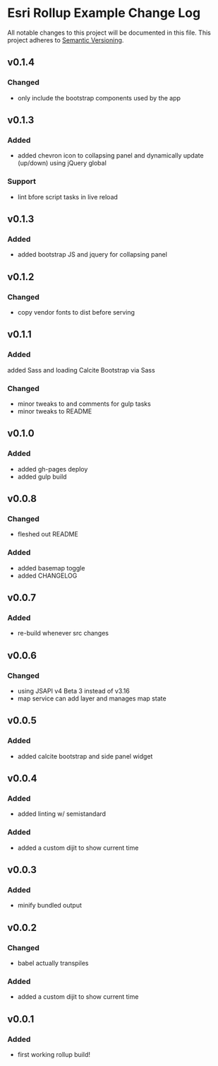 # Esri Rollup Example Change Log
All notable changes to this project will be documented in this file.
This project adheres to [Semantic Versioning](http://semver.org/).

## v0.1.4

### Changed
* only include the bootstrap components used by the app

## v0.1.3

### Added
* added chevron icon to collapsing panel and dynamically update (up/down) using jQuery global

### Support
* lint bfore script tasks in live reload

## v0.1.3

### Added
* added bootstrap JS and jquery for collapsing panel

## v0.1.2

### Changed
* copy vendor fonts to dist before serving

## v0.1.1

### Added
added Sass and loading Calcite Bootstrap via Sass

### Changed
* minor tweaks to and comments for gulp tasks
* minor tweaks to README

## v0.1.0

### Added
* added gh-pages deploy
* added gulp build

## v0.0.8

### Changed
* fleshed out README

### Added
* added basemap toggle
* added CHANGELOG

## v0.0.7

### Added
* re-build whenever src changes

## v0.0.6

### Changed
* using JSAPI v4 Beta 3 instead of v3.16
* map service can add layer and manages map state

## v0.0.5

### Added
* added calcite bootstrap and side panel widget

## v0.0.4

### Added
* added linting w/ semistandard

### Added
* added a custom dijit to show current time

## v0.0.3

### Added
* minify bundled output

## v0.0.2

### Changed
* babel actually transpiles

### Added
* added a custom dijit to show current time

## v0.0.1

### Added
* first working rollup build!
